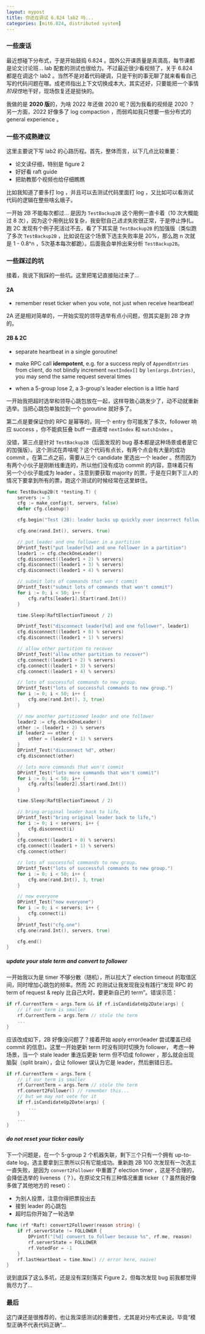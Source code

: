 ```yaml
---
layout: mypost
title: 你还在调试 6.824 lab2 吗...
categories: [mit6.824, distributed system]
---
```


### 一些废话

最近想碰下分布式，于是开始鼓捣 6.824 。国外公开课质量是真滴高，每节课都是论文讨论班... lab 配套的测试也很给力。不过最近很少看视频了，关于 6.824 都是在调这个 lab2 。当然不是对着代码硬调，只是干别的事无聊了就来看看自己写的代码问题在哪。成老师指出上下文切换成本大，其实还好，只要能把一个事情*阶段性*地干好，现场恢复还是挺快的。

我做的是 **2020 版**的，为啥 2022 年还做 2020 呢？因为我看的视频是 2020 ？另一方面，2022 好像多了 log compaction ，而弱鸡如我只想要一些分布式的 general experience 。

### 一些不成熟建议

这里主要说下写 lab2 的心路历程。首先，整体而言，以下几点比较重要：

- 论文读仔细，特别是 figure 2
- 好好看 raft guide 
- 把助教那个视频也给仔细瞧瞧

比如我知道了要多打 log ，并且可以去测试代码里面打 log ，又比如可以看测试代码的逻辑在整些啥幺蛾子。

一开始 2B 不能每次都过... 是因为 `TestBackup2B` 这个用例一直卡着（10 次大概能过 8 次），因为这个用例比较复杂，我安慰自己*选主*失败很正常，于是停止挣扎。跑 2C 发现有个例子死活过不去，看了下其实是 `TestBackup2B` 的加强版（类似跑了多次 `TestBackup2B` ，比如说在这个场景下选主失败率是 20%，那么跑 n 次就是 1 - 0.8^n ，5次基本每次都跪）。后面我会单拎出来分析 `TestBackup2B`。

### 一些踩过的坑

接着，我说下我踩的一些坑。这里把笔记直接贴过来了...

#### 2A

- remember reset ticker when you vote, not just when receive heartbeat!

2A 还是相对简单的，一开始实现的领导选举有点小问题，但其实是到 2B 才炸的。

#### 2B & 2C

- separate heartbeat in a single goroutine!

- make RPC call **idempotent**, e.g. for a success reply of `AppendEntries` from client, do not blindly increment `nextIndex[]` by `len(args.Entries)`, you may send the same request several times

- when a 5-group lose 2, a 3-group's leader election is a little hard

一开始我把超时选举和领导心跳包放在一起，这样导致心跳发少了，动不动就重新选举。当把心跳包单独拉到一个 goroutine 就好多了。

第二点是要保证你的 RPC 是幂等的，同一个 entry 你可能发了多次，follower 响应 success ，你不能疯狂叠 buff 一直递增 `nextIndex` 和 `matchIndex` 。

没错，第三点是针对 `TestBackup2B`（后面发现的 bug 基本都是这种场景或者是它的加强版）。这个测试在弄啥呢？这个代码有点长，有两个点会有大量的成功 commit 。在第二点之前，需要从三个 candidate 里选出一个 leader 。然而因为有两个小伙子是刚断线重连的，所以他们没有成功 commit 的内容，意味着只有另一个小伙子能成为 leader 。注意到要获取 majority 的票，于是在只剩下三人的情况下要拿到所有的票，跑这个测试的时候经常在这里蚌住。

```go
func TestBackup2B(t *testing.T) {
	servers := 5
	cfg := make_config(t, servers, false)
	defer cfg.cleanup()

	cfg.begin("Test (2B): leader backs up quickly over incorrect follower logs")

	cfg.one(rand.Int(), servers, true)

	// put leader and one follower in a partition
	DPrintf_Test("put leader[%d] and one follower in a partition")
	leader1 := cfg.checkOneLeader()
	cfg.disconnect((leader1 + 2) % servers)
	cfg.disconnect((leader1 + 3) % servers)
	cfg.disconnect((leader1 + 4) % servers)

	// submit lots of commands that won't commit
	DPrintf_Test("submit lots of commands that won't commit")
	for i := 0; i < 50; i++ {
		cfg.rafts[leader1].Start(rand.Int())
	}

	time.Sleep(RaftElectionTimeout / 2)

	DPrintf_Test("disconnect leader[%d] and one follower", leader1)
	cfg.disconnect((leader1 + 0) % servers)
	cfg.disconnect((leader1 + 1) % servers)

	// allow other partition to recover
	DPrintf_Test("allow other partition to recover")
	cfg.connect((leader1 + 2) % servers)
	cfg.connect((leader1 + 3) % servers)
	cfg.connect((leader1 + 4) % servers)

	// lots of successful commands to new group.
	DPrintf_Test("lots of successful commands to new group.")
	for i := 0; i < 50; i++ {
		cfg.one(rand.Int(), 3, true)
	}

	// now another partitioned leader and one follower
	leader2 := cfg.checkOneLeader()
	other := (leader1 + 2) % servers
	if leader2 == other {
		other = (leader2 + 1) % servers
	}
	DPrintf_Test("disconnect %d", other)
	cfg.disconnect(other)

	// lots more commands that won't commit
	DPrintf_Test("lots more commands that won't commit")
	for i := 0; i < 50; i++ {
		cfg.rafts[leader2].Start(rand.Int())
	}

	time.Sleep(RaftElectionTimeout / 2)

	// bring original leader back to life,
	DPrintf_Test("bring original leader back to life,")
	for i := 0; i < servers; i++ {
		cfg.disconnect(i)
	}
	cfg.connect((leader1 + 0) % servers)
	cfg.connect((leader1 + 1) % servers)
	cfg.connect(other)

	// lots of successful commands to new group.
	DPrintf_Test("lots of successful commands to new group.")
	for i := 0; i < 50; i++ {
		cfg.one(rand.Int(), 3, true)
	}

	// now everyone
	DPrintf_Test("now everyone")
	for i := 0; i < servers; i++ {
		cfg.connect(i)
	}
	DPrintf_Test("cfg.one")
	cfg.one(rand.Int(), servers, true)

	cfg.end()
}
```

##### update your stale term and convert to follower

一开始我以为是 timer 不够分散（随机），所以拉大了 election timeout 的取值区间，同时增加心跳包的频率。然而 2C 的测试让我发现我没有践行“发现 RPC 的 term of request & reply 比自己大时，要更新自己的 term”。错误示范：

```go
if rf.CurrentTerm < args.Term && if rf.isCandidateUp2Date(args) {
	// if our term is smaller
	rf.CurrentTerm = args.Term // stole the term
	...
}
```

应该改成如下，2B 好像没问题了？接着开始 apply error(leader 尝试覆盖已经 commit 的信息)。这里一开始更新 term 时没有同时切换为 follower， 考虑一种场景，当一个 stale leader 重连后更新 term 但不切成 follower ，那么就会出现脑裂（split brain），会让 follower 误认为它是 leader，然后删错日志。

```go
if rf.CurrentTerm < args.Term {
	// if our term is smaller
	rf.CurrentTerm = args.Term // stole the term
	rf.convert2Follower() // remember this...
	// but we may not vote for it
	if rf.isCandidateUp2Date(args) {
		...
	}
	...
}
```

##### do not reset your ticker easily

下一个问题是，在一个 5-group 2 个机器失联，剩下三个只有一个拥有 up-to-date log，选主要拿到三票所以只有它能成功。重新跑 2B 100 次发现有一次选主一直失败，是因为 `convert2Follower` 中重置了 election timer ，这是不合理的，会降低选举的 liveness（？）。在原论文只有三种情况重置 ticker（？虽然我好像多做了其他地方的 reset）：
- 为别人投票，注意你得把票投出去
- 接到 leader 的心跳包
- 超时后你开始了一轮选举

```go
func (rf *Raft) convert2Follower(reason string) {
	if rf.serverState != FOLLOWER {
		DPrintf("[%d] convert to follwer because %s", rf.me, reason)
		rf.serverState = FOLLOWER
		rf.VotedFor = -1
	}
	rf.lastHeartbeat = time.Now() // error here, naive!
}
```

说到底踩了这么多坑，还是没有深刻落实 Figure 2，但每次发现 bug 前我都觉得我尽力了...

### 最后

这门课还是很推荐的，也让我深感测试的重要性，尤其是对分布式来说。毕竟“模型正确不代表代码正确”... 
